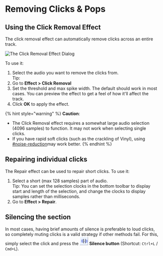 # Removing Clicks & Pops

## Using the Click Removal Effect

The click removal effect can automatically remove clicks across an entire track.&#x20;

![The Click Removal Effect Dialog](../.gitbook/assets/click\_removal.png)

To use it:&#x20;

1. Select the audio you want to remove the clicks from.\
   Tip:&#x20;
2. Go to **Effect > Click Removal**
3. Set the threshold and max spike width. The default should work in most cases. You can preview the effect to get a feel of how it'll affect the track.&#x20;
4. Click **OK** to apply the effect.&#x20;

{% hint style="warning" %}
**Caution**:&#x20;

* The Click Removal effect requires a somewhat large audio selection (4096 samples) to function. It may not work when selecting single clicks.&#x20;
* If you have rapid soft clicks (such as the crackling of Vinyl), using [#noise-reduction](noise-reduction-removal.md#noise-reduction "mention")may work better.
{% endhint %}

## Repairing individual clicks

The Repair effect can be used to repair short clicks. To use it:

1. Select a short (max 128 samples) part of audio.\
   Tip: You can set the selection clocks in the bottom toolbar to display start and length of the selection, and change the clocks to display samples rather than milliseconds.&#x20;
2. Go to **Effect > Repair**.

## Silencing the section

In most cases, having brief amounts of silence is preferable to loud clicks, so completely muting clicks is a valid strategy if other methods fail. For this, simply select the click and press the ![](<../.gitbook/assets/image (13).png>) **Silence button** (Shortcut: `Ctrl+L` / `Cmd+L`).
